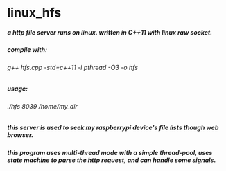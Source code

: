 # linux_hfs
##### a http file server runs on linux. written in C++11 with linux raw socket.
##### compile with: 
###### g++ hfs.cpp -std=c++11 -l pthread -O3 -o hfs
##### usage: 
###### ./hfs 8039 /home/my_dir
##### this server is used to seek my raspberrypi device's file lists though web browser. 
##### this program uses multi-thread mode with a simple thread-pool, uses state machine to parse the http request, and can handle some signals.
